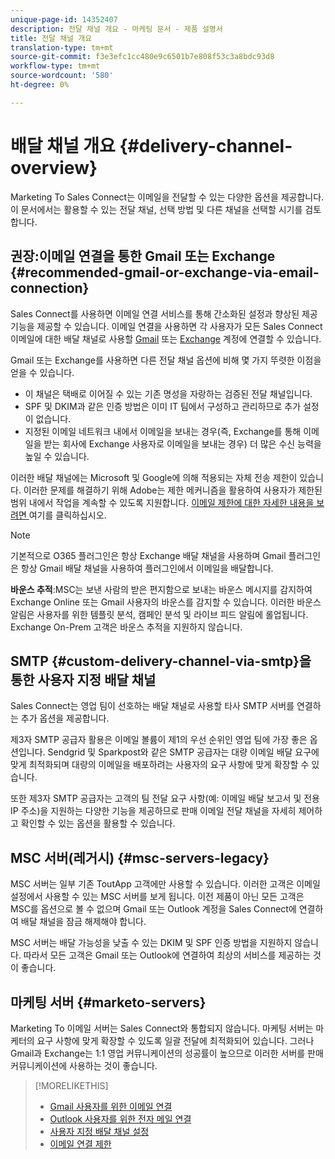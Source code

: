 ```yaml
---
unique-page-id: 14352407
description: 전달 채널 개요 - 마케팅 문서 - 제품 설명서
title: 전달 채널 개요
translation-type: tm+mt
source-git-commit: f3e3efc1cc480e9c6501b7e808f53c3a8bdc93d8
workflow-type: tm+mt
source-wordcount: '580'
ht-degree: 0%

---
```



# 배달 채널 개요 {#delivery-channel-overview}

Marketing To Sales Connect는 이메일을 전달할 수 있는 다양한 옵션을 제공합니다. 이 문서에서는 활용할 수 있는 전달 채널, 선택 방법 및 다른 채널을 선택할 시기를 검토합니다.

## 권장:이메일 연결을 통한 Gmail 또는 Exchange {#recommended-gmail-or-exchange-via-email-connection}

Sales Connect를 사용하면 이메일 연결 서비스를 통해 간소화된 설정과 향상된 제공 기능을 제공할 수 있습니다. 이메일 연결을 사용하면 각 사용자가 모든 Sales Connect 이메일에 대한 배달 채널로 사용할 [Gmail](/help/marketo/product-docs/marketo-sales-connect/email-plugins/gmail/email-connection-for-gmail-users.md) 또는 [Exchange](/help/marketo/product-docs/marketo-sales-connect/email-plugins/msc-for-outlook/email-connection-for-outlook-users.md) 계정에 연결할 수 있습니다.

Gmail 또는 Exchange를 사용하면 다른 전달 채널 옵션에 비해 몇 가지 뚜렷한 이점을 얻을 수 있습니다.

* 이 채널은 택배로 이어질 수 있는 기존 명성을 자랑하는 검증된 전달 채널입니다.
* SPF 및 DKIM과 같은 인증 방법은 이미 IT 팀에서 구성하고 관리하므로 추가 설정이 없습니다.
* 지정된 이메일 네트워크 내에서 이메일을 보내는 경우(즉, Exchange를 통해 이메일을 받는 회사에 Exchange 사용자로 이메일을 보내는 경우) 더 많은 수신 능력을 높일 수 있습니다.

이러한 배달 채널에는 Microsoft 및 Google에 의해 적용되는 자체 전송 제한이 있습니다. 이러한 문제를 해결하기 위해 Adobe는 제한 메커니즘을 활용하여 사용자가 제한된 범위 내에서 작업을 계속할 수 있도록 지원합니다. [이메일 제한에 대한 자세한 내용을 보려면 ](/help/marketo/product-docs/marketo-sales-connect/email/email-delivery/email-connection-throttling.md) 여기를 클릭하십시오.

>[!NOTE]
>
>기본적으로 O365 플러그인은 항상 Exchange 배달 채널을 사용하며 Gmail 플러그인은 항상 Gmail 배달 채널을 사용하여 플러그인에서 이메일을 배달합니다.

**바운스 추적**:MSC는 보낸 사람의 받은 편지함으로 보내는 바운스 메시지를 감지하여 Exchange Online 또는 Gmail 사용자의 바운스를 감지할 수 있습니다. 이러한 바운스 알림은 사용자를 위한 템플릿 분석, 캠페인 분석 및 라이브 피드 알림에 롤업됩니다. Exchange On-Prem 고객은 바운스 추적을 지원하지 않습니다.

## SMTP {#custom-delivery-channel-via-smtp}을 통한 사용자 지정 배달 채널

Sales Connect는 영업 팀이 선호하는 배달 채널로 사용할 타사 SMTP 서버를 연결하는 추가 옵션을 제공합니다.

제3자 SMTP 공급자 활용은 이메일 볼륨이 제1의 우선 순위인 영업 팀에 가장 좋은 옵션입니다. Sendgrid 및 Sparkpost와 같은 SMTP 공급자는 대량 이메일 배달 요구에 맞게 최적화되며 대량의 이메일을 배포하려는 사용자의 요구 사항에 맞게 확장할 수 있습니다.

또한 제3자 SMTP 공급자는 고객의 팀 전달 요구 사항(예: 이메일 배달 보고서 및 전용 IP 주소)을 지원하는 다양한 기능을 제공하므로 판매 이메일 전달 채널을 자세히 제어하고 확인할 수 있는 옵션을 활용할 수 있습니다.

## MSC 서버(레거시) {#msc-servers-legacy}

MSC 서버는 일부 기존 ToutApp 고객에만 사용할 수 있습니다. 이러한 고객은 이메일 설정에서 사용할 수 있는 MSC 서버를 보게 됩니다. 이전 제품이 아닌 모든 고객은 MSC를 옵션으로 볼 수 없으며 Gmail 또는 Outlook 계정을 Sales Connect에 연결하여 배달 채널을 잠금 해제해야 합니다.

MSC 서버는 배달 가능성을 낮출 수 있는 DKIM 및 SPF 인증 방법을 지원하지 않습니다. 따라서 모든 고객은 Gmail 또는 Outlook에 연결하여 최상의 서비스를 제공하는 것이 좋습니다.

## 마케팅 서버 {#marketo-servers}

Marketing To 이메일 서버는 Sales Connect와 통합되지 않습니다. 마케팅 서버는 마케터의 요구 사항에 맞게 확장할 수 있도록 일괄 전달에 최적화되어 있습니다. 그러나 Gmail과 Exchange는 1:1 영업 커뮤니케이션의 성공률이 높으므로 이러한 서버를 판매 커뮤니케이션에 사용하는 것이 좋습니다.

>[!MORELIKETHIS]
>
>* [Gmail 사용자를 위한 이메일 연결](/help/marketo/product-docs/marketo-sales-connect/email-plugins/gmail/email-connection-for-gmail-users.md)
>* [Outlook 사용자를 위한 전자 메일 연결](/help/marketo/product-docs/marketo-sales-connect/email-plugins/msc-for-outlook/email-connection-for-outlook-users.md)
>* [사용자 지정 배달 채널 설정](/help/marketo/product-docs/marketo-sales-connect/email/email-delivery/setting-up-a-custom-delivery-channel.md)
>* [이메일 연결 제한](/help/marketo/product-docs/marketo-sales-connect/email/email-delivery/email-connection-throttling.md)

